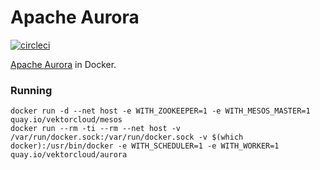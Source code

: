 # Apache Aurora

[![circleci][circleci]](https://circleci.com/gh/vektorcloud/aurora)

[Apache Aurora](http://aurora.apache.org/) in Docker.


### Running


    docker run -d --net host -e WITH_ZOOKEEPER=1 -e WITH_MESOS_MASTER=1 quay.io/vektorcloud/mesos
    docker run --rm -ti --rm --net host -v /var/run/docker.sock:/var/run/docker.sock -v $(which docker):/usr/bin/docker -e WITH_SCHEDULER=1 -e WITH_WORKER=1 quay.io/vektorcloud/aurora

[circleci]: https://img.shields.io/circleci/build/gh/vektorcloud/aurora?color=1dd6c9&logo=CircleCI&logoColor=1dd6c9&style=for-the-badge "aurora"
